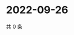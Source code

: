 # 2022-09-26

共 0 条

<!-- BEGIN WEIBO -->
<!-- 最后更新时间 Mon Sep 26 2022 19:16:10 GMT+0800 (China Standard Time) -->

<!-- END WEIBO -->
